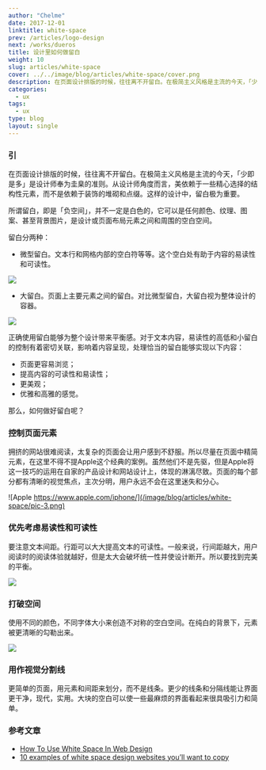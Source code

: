 ```yaml
---
author: "Chelme"
date: 2017-12-01
linktitle: white-space
prev: /articles/logo-design
next: /works/dueros
title: 设计里如何做留白
weight: 10
slug: articles/white-space
cover: ../../image/blog/articles/white-space/cover.png
description: 在页面设计排版的时候，往往离不开留白。在极简主义风格是主流的今天，「少即是多」是设计师奉为圭臬的准则。从设计师角度而言，美依赖于一些精心选择的结构性元素，而不是依赖于装饰的堆砌和点缀。这样的设计中，留白极为重要。
categories:
  - ux
tags:
  - ux
type: blog
layout: single
---
```


### 引
在页面设计排版的时候，往往离不开留白。在极简主义风格是主流的今天，「少即是多」是设计师奉为圭臬的准则。从设计师角度而言，美依赖于一些精心选择的结构性元素，而不是依赖于装饰的堆砌和点缀。这样的设计中，留白极为重要。

所谓留白，即是「负空间」，并不一定是白色的，它可以是任何颜色、纹理、图案、甚至背景图片，是设计或页面布局元素之间和周围的空白空间。

留白分两种：

  - 微型留白。文本行和网格内部的空白符等等。这个空白处有助于内容的易读性和可读性。

  ![](/image/blog/articles/white-space/pic-1.png)

  - 大留白。页面上主要元素之间的留白。对比微型留白，大留白视为整体设计的容器。

  ![](/image/blog/articles/white-space/pic-2.png)

正确使用留白能够为整个设计带来平衡感。对于文本内容，易读性的高低和小留白的控制有着密切关联，影响着内容呈现，处理恰当的留白能够实现以下内容：

  - 页面更容易浏览；
  - 提高内容的可读性和易读性；
  - 更美观；
  - 优雅和高雅的感觉。

那么，如何做好留白呢？

### 控制页面元素
拥挤的网站很难阅读，太复杂的页面会让用户感到不舒服。所以尽量在页面中精简元素，在这里不得不提Apple这个经典的案例。虽然他们不是先驱，但是Apple将这一技巧的运用在自家的产品设计和网站设计上，体现的淋漓尽致。页面的每个部分都有清晰的视觉焦点，主次分明，用户永远不会在这里迷失和分心。

![Apple https://www.apple.com/iphone/](/image/blog/articles/white-space/pic-3.png)

### 优先考虑易读性和可读性
要注意文本间距。行距可以大大提高文本的可读性。一般来说，行间距越大，用户阅读时的阅读体验就越好，但是太大会破坏统一性并使设计断开。所以要找到完美的平衡。

![](/image/blog/articles/white-space/pic-4.png)

### 打破空间
使用不同的颜色，不同字体大小来创造不对称的空白空间。在纯白的背景下，元素被更清晰的勾勒出来。

![](/image/blog/articles/white-space/pic-5.png)

### 用作视觉分割线
更简单的页面，用元素和间距来划分，而不是线条。更少的线条和分隔线能让界面更干净，现代，实用。大块的空白可以使一些最麻烦的界面看起来很具吸引力和简单。



### 参考文章
  - [How To Use White Space In Web Design](https://medium.muz.li/how-to-use-white-space-in-web-design-68ab49f866a1)
  - [10 examples of white space design websites you’ll want to copy](https://uxplanet.org/10-examples-of-white-space-design-websites-youll-want-to-copy-33615d9267ce)
